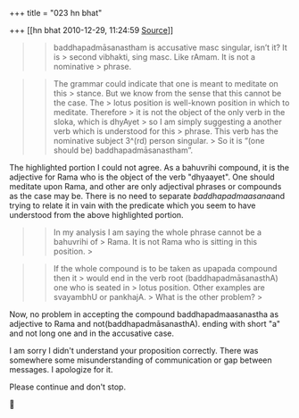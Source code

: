 +++
title = "023 hn bhat"

+++
[[hn bhat	2010-12-29, 11:24:59 [Source](https://groups.google.com/g/samskrita/c/DeBhdtr-xcg)]]



> 
> > 
> > baddhapadmāsanastham is accusative masc singular, isn’t it? It is > second vibhakti, sing masc. Like rAmam. It is not a nominative > phrase.
> > 
> > 



> 
> > 
> > The grammar could indicate that one is meant to meditate on this > stance. But we know from the sense that this cannot be the case. The > lotus position is well-known position in which to meditate. Therefore > it is not the object of the only verb in the sloka, which is dhyAyet > so I am simply suggesting a another verb which is understood for this > phrase. This verb has the nominative subject 3^(rd) person singular. > So it is “(one should be) baddhapadmāsanastham”.
> > 
> > 

  

The highlighted portion I could not agree. As a bahuvrihi compound, it is the adjective for Rama who is the object of the verb "dhyaayet". One should meditate upon Rama, and other are only adjectival phrases or compounds as the case may be. There is no need to separate *baddhapadmaasana*and trying to relate it in vain with the predicate which you seem to have understood from the above highlighted portion.

  

  

> 
> > 
> > In my analysis I am saying the whole phrase cannot be a bahuvrihi of > Rama. It is not Rama who is sitting in this position. >
> 
> > 



> 
> > 
> > If the whole compound is to be taken as upapada compound then it > would end in the verb root (baddhapadmāsanasthA) one who is seated in > lotus position. Other examples are svayambhU or pankhajA. >
> What is the other problem? >
> 
> > 

  



Now, no problem in accepting the compound baddhapadmaasanastha as adjective to Rama and not(baddhapadmāsanasthA). ending with short "a" and not long one and in the accusative case.

  

I am sorry I didn't understand your proposition correctly. There was somewhere some misunderstanding of communication or gap between messages. I apologize for it.  
  

Please continue and don't stop.



